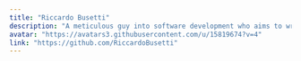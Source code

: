 ```yaml
---
title: "Riccardo Busetti"
description: "A meticulous guy into software development who aims to write state of the art code to solve real life problems."
avatar: "https://avatars3.githubusercontent.com/u/15819674?v=4"
link: "https://github.com/RiccardoBusetti"
---
```

